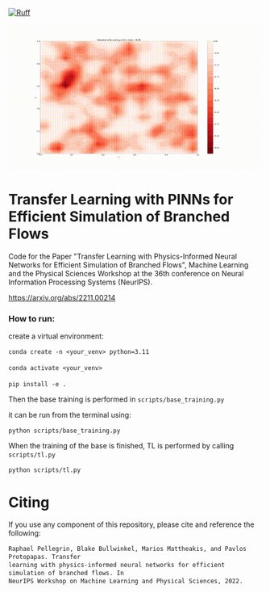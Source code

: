[![Ruff](https://github.com/RaphaelPellegrin/Transfer-Learning-with-PINNs-for-Efficient-Simulation-of-Branched-Flows/actions/workflows/ruff.yml/badge.svg)](https://github.com/RaphaelPellegrin/Transfer-Learning-with-PINNs-for-Efficient-Simulation-of-Branched-Flows/actions/workflows/ruff.yml)

![Potential Evolution](assets/potential_evolution.gif)



# Transfer Learning with PINNs for Efficient Simulation of Branched Flows

Code for the Paper "Transfer Learning with Physics-Informed Neural Networks for Efficient Simulation of Branched Flows", Machine Learning and the Physical Sciences Workshop at the 36th conference on Neural Information Processing Systems (NeurIPS).

https://arxiv.org/abs/2211.00214

### How to run:

create a virtual environment:

```
conda create -n <your_venv> python=3.11

conda activate <your_venv>

pip install -e .
```

Then the base training is performed in ```scripts/base_training.py```

it can be run from the terminal using:

```
python scripts/base_training.py
```

When the training of the base is finished, TL is performed by calling ```scripts/tl.py```

```
python scripts/tl.py
```

# Citing

If you use any component of this repository, please cite and reference the following:

```
Raphael Pellegrin, Blake Bullwinkel, Marios Mattheakis, and Pavlos Protopapas. Transfer
learning with physics-informed neural networks for efficient simulation of branched flows. In
NeurIPS Workshop on Machine Learning and Physical Sciences, 2022.
```



